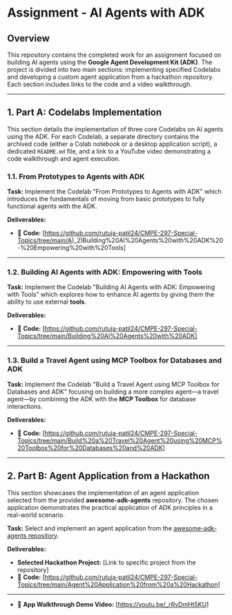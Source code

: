 
# Assignment - AI Agents with ADK 

## Overview

This repository contains the completed work for an assignment focused on building AI agents using the **Google Agent Development Kit (ADK)**. The project is divided into two main sections: implementing specified Codelabs and developing a custom agent application from a hackathon repository. Each section includes links to the code and a video walkthrough.

---

##  1. Part A: Codelabs Implementation

This section details the implementation of three core Codelabs on AI agents using the ADK. For each Codelab, a separate directory contains the archived code (either a Colab notebook or a desktop application script), a dedicated `README.md` file, and a link to a YouTube video demonstrating a code walkthrough and agent execution.

### 1.1. From Prototypes to Agents with ADK

**Task:** Implement the Codelab "From Prototypes to Agents with ADK" which introduces the fundamentals of moving from basic prototypes to fully functional agents with the ADK.

**Deliverables:**
- 📂 **Code:** [https://github.com/rutuja-patil24/CMPE-297-Special-Topics/tree/main/A)_2)Building%20AI%20Agents%20with%20ADK%20-%20Empowering%20with%20Tools]

---

### 1.2. Building AI Agents with ADK: Empowering with Tools

**Task:** Implement the Codelab "Building AI Agents with ADK: Empowering with Tools" which explores how to enhance AI agents by giving them the ability to use external **tools**.

**Deliverables:**
- 📂 **Code:** [https://github.com/rutuja-patil24/CMPE-297-Special-Topics/tree/main/Building%20AI%20Agents%20with%20ADK]

---

### 1.3. Build a Travel Agent using MCP Toolbox for Databases and ADK

**Task:** Implement the Codelab "Build a Travel Agent using MCP Toolbox for Databases and ADK" focusing on building a more complex agent—a travel agent—by combining the ADK with the **MCP Toolbox** for database interactions.

**Deliverables:**
- 📂 **Code:** [https://github.com/rutuja-patil24/CMPE-297-Special-Topics/tree/main/Build%20a%20Travel%20Agent%20using%20MCP%20Toolbox%20for%20Databases%20and%20ADK]

---

##  2. Part B: Agent Application from a Hackathon

This section showcases the implementation of an agent application selected from the provided **awesome-adk-agents** repository. The chosen application demonstrates the practical application of ADK principles in a real-world scenario.

**Task:** Select and implement an agent application from the [awesome-adk-agents repository](https://github.com/Sri-Krishna-V/awesome-adk-agents).

**Deliverables:**
- **Selected Hackathon Project:** [Link to specific project from the repository]
- 📂 **Code:** [https://github.com/rutuja-patil24/CMPE-297-Special-Topics/tree/main/Agent%20Application%20from%20a%20Hackathon]

---

- 🎥 **App Walkthrough Demo Video:** [https://youtu.be/_rRvDmHt5KU]
